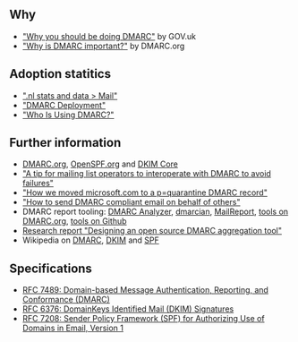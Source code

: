 ## Why
* ["Why you should be doing DMARC"](https://governmenttechnology.blog.gov.uk/2016/10/04/why-you-should-be-doing-dmarc/) by GOV.uk
* ["Why is DMARC important?"](https://dmarc.org/wiki/FAQ#Why_is_DMARC_important.3F) by DMARC.org

## Adoption statitics
* [".nl stats and data > Mail"](https://stats.sidnlabs.nl/#/mail)
* ["DMARC Deployment"](https://eggert.org/meter/dmarc)
* ["Who Is Using DMARC?"](https://dmarc.org/who-is-using-dmarc/)

## Further information
* [DMARC.org](https://dmarc.org/), [OpenSPF.org](http://www.openspf.org/) and [DKIM Core](http://dkimcore.org/)
* ["A tip for mailing list operators to interoperate with DMARC to avoid failures"](https://blogs.msdn.microsoft.com/tzink/2017/03/22/a-tip-for-mailing-list-operators-to-interoperate-with-dmarc-to-avoid-failures/)
* ["How we moved microsoft.com to a p=quarantine DMARC record"](https://blogs.msdn.microsoft.com/tzink/2016/09/27/how-we-moved-microsoft-com-to-a-pquarantine-dmarc-record/)
* ["How to send DMARC compliant email on behalf of others"](https://space.dmarcian.com/how-to-send-dmarc-compliant-email-on-behalf-of-others/)
* DMARC report tooling: [DMARC Analyzer](https://www.dmarcanalyzer.com/), [dmarcian](https://dmarcian.com/), [MailReport](http://www.mailreport.eu/), [tools on DMARC.org](https://dmarc.org/resources/products-and-services/), [tools on Github](https://github.com/search?p=2&q=dmarc+report)
* [Research report "Designing an open source DMARC aggregation tool"](https://www.os3.nl/_media/2015-2016/courses/rp2/p13_report.pdf)
* Wikipedia on [DMARC](https://en.wikipedia.org/wiki/DMARC), [DKIM](https://en.wikipedia.org/wiki/DomainKeys_Identified_Mail) and [SPF](https://en.wikipedia.org/wiki/Sender_Policy_Framework)

## Specifications
* [RFC 7489: Domain-based Message Authentication, Reporting, and Conformance (DMARC)](https://datatracker.ietf.org/doc/rfc7489/)
* [RFC 6376: DomainKeys Identified Mail (DKIM) Signatures](https://datatracker.ietf.org/doc/rfc6376)
* [RFC 7208: Sender Policy Framework (SPF) for Authorizing Use of Domains in Email, Version 1](https://datatracker.ietf.org/doc/rfc7208/)
